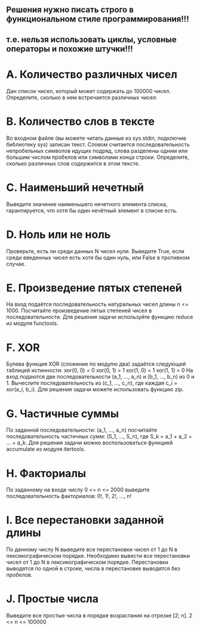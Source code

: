 ## Решения нужно писать строго в функциональном стиле программирования!!!
## т.е. нельзя использовать циклы, условные операторы и похожие штучки!!!

# A. Количество различных чисел
Дан список чисел, который может содержать до 100000 чисел. Определите, сколько в нем встречается различных чисел.
# B. Количество слов в тексте
Во входном файле (вы можете читать данные из sys.stdin, подключив библиотеку sys) записан текст. Словом считается последовательность непробельных символов идущих подряд, слова разделены одним или большим числом пробелов или символами конца строки. Определите, сколько различных слов содержится в этом тексте.
# C. Наименьший нечетный
Выведите значение наименьшего нечетного элемента списка, гарантируется, что хотя бы один нечётный элемент в списке есть.
# D. Ноль или не ноль
Проверьте, есть ли среди данных N чисел нули.
Выведите True, если среди введенных чисел есть хотя бы один нуль, или False в противном случае.
# E. Произведение пятых степеней
На вход подаётся последовательность натуральных чисел длины n <= 1000. Посчитайте произведение пятых степеней чисел в последовательности.
Для решения задачи используйте функцию reduce из модуля functools.
# F. XOR
Булева функция XOR (сложение по модулю два) задаётся следующей таблицей истинности:
xor(0, 0) = 0
xor(0, 1) = 1
xor(1, 0) = 1
xor(1, 1) = 0
На вход подаются две последовательности (a_1, …, a_n) и (b_1, …, b_n) из 0 и 1.
Вычеслите последовательность из (c_1, …, c_n), где каждая c_i = xor(a_i, b_i).
Для решения задачи можете использовать функцию zip.
# G. Частичные суммы
По заданной последовательности:
(a_1, …, a_n)
посчитайте последовательность частичных сумм:
(S_1, …, S_n),
где S_k = a_1 + a_2 + … + a_k.
Для решения задачи можно воспользоваться функцией accumulate из модуля itertools.
# H. Факториалы
По заданному на входе числу 0 <= n <= 2000 выведите последовательность факториалов:
0!, 1!, 2!, ..., n!
# I. Все перестановки заданной длины
По данному числу N выведите все перестановки чисел от 1 до N в лексикографическом порядке.
Необходимо вывести все перестановки чисел от 1 до N в лексикографическом порядке. Перестановки выводятся по одной в строке, числа в перестановке выводятся без пробелов.
# J. Простые числа
Выведите все простые числа в порядке возрастания на отрезке [2; n].
2 <= n <= 100000
